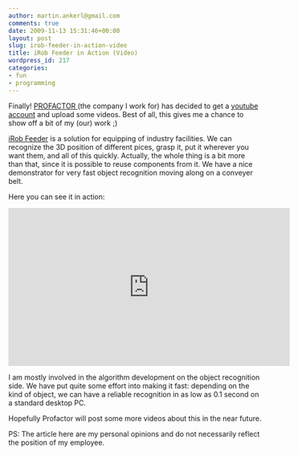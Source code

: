```yaml
---
author: martin.ankerl@gmail.com
comments: true
date: 2009-11-13 15:31:46+00:00
layout: post
slug: irob-feeder-in-action-video
title: iRob Feeder in Action (Video)
wordpress_id: 217
categories:
- fun
- programming
---
```


Finally! [PROFACTOR ](http://www.profactor.at/) (the company I work for) has decided to get a [youtube account](https://www.youtube.com/user/profactorgroup) and upload some videos. Best of all, this gives me a chance to show off a bit of my (our) work ;)

[iRob Feeder](http://www.profactor.at/en/en/irobfeeder.html) is a solution for equipping of industry facilities. We can recognize the 3D position of different pices, grasp it, put it wherever you want them, and all of this quickly. Actually, the whole thing is a bit more than that, since it is possible to reuse components from it. We have a nice demonstrator for very fast object recognition moving along on a conveyer belt.

Here you can see it in action:

<iframe width="560" height="315" src="https://www.youtube.com/embed/hzWRGiZY3fc" frameborder="0" allowfullscreen></iframe>

I am mostly involved in the algorithm development on the object recognition side. We have put quite some effort into making it fast: depending on the kind of object, we can have a reliable recognition in as low as 0.1 second on a standard desktop PC.

Hopefully Profactor will post some more videos about this in the near future.

PS: The article here are my personal opinions and do not necessarily reflect the position of my employee.
